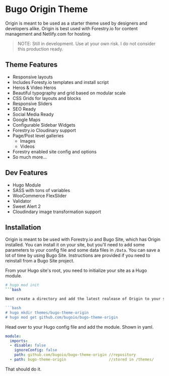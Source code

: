# Bugo Origin Theme

Origin is meant to be used as a starter theme used by designers and developers alike. Origin is best used with Forestry.io for content management and Netlify.com for hosting.

> NOTE: Still in development. Use at your own risk. I do not consider this production ready.

## Theme Features

* Responsive layouts
* Includes Foresty.io templates and install script
* Heros & Video Heros
* Beautiful typography and grid based on modular scale
* CSS Grids for layouts and blocks
* Responsive Sliders
* SEO Ready
* Social Media Ready
* Google Maps
* Configurable Sidebar Widgets
* Forestry.io Cloudinary support
* Page/Post level galleries
  * Images
  * Videos
* Forestry enabled site config and options
* So much more…

## Dev Features

* Hugo Module
* SASS with tons of variables 
* WooCommerce FlexSlider
* Validator
* Sweet Alert 2
* Cloudindary image transformation support

## Installation
Origin is meant to be used with Forestry.io and Bugo Site, which has Origin installed. You can install it on your site, but you'll need to add some parameters to your config file and some data files in `/Data`. You can save a lot of time by using Bugo Site. Instructions are provided if you need to reinstall from a Bugo Site project.

From your Hugo site's root, you need to initialize your site as a Hugo module.

```bash
# hugo mod init
```bash

Next create a directory and add the latest realease of Origin to your site's module configuration

```bash
# hugo mkdir themes/bugo-theme-origin
# hugo mod get github.com/bugoio/bugo-theme-origin
```

Head over to your Hugo config file and add the module. Shown in yaml.

```yaml
module:
  imports:
  - disable: false
    ignoreConfig: false
    path: github.com/bugoio/bugo-theme-origin //repository
  - path: bugo-theme-origin                   //stored in /themes/
```

That should do it. 


